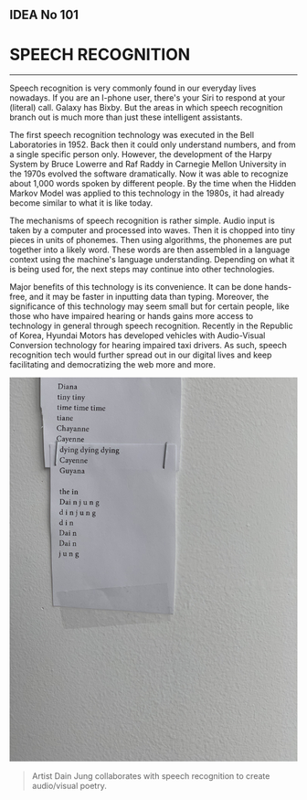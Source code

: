 ## IDEA No 101

# SPEECH RECOGNITION
---
Speech recognition is very commonly found in our everyday lives nowadays. If you are an I-phone user, there's your Siri to respond at your (literal) call. Galaxy has Bixby. But the areas in which speech recognition branch out is much more than just these intelligent assistants.

The first speech recognition technology was executed in the Bell Laboratories in 1952. Back then it could only understand numbers, and from a single specific person only. However, the development of the Harpy System by Bruce Lowerre and Raf Raddy in Carnegie Mellon University in the 1970s evolved the software dramatically. Now it was able to recognize about 1,000 words spoken by different people. By the time when the Hidden Markov Model was applied to this technology in the 1980s, it had already become similar to what it is like today.

The mechanisms of speech recognition is rather simple. Audio input is taken by a computer and processed into waves. Then it is chopped into tiny pieces in units of phonemes. Then using algorithms, the phonemes are put together into a likely word. These words are then assembled in a language context using the machine's language understanding. Depending on what it is being used for, the next steps may continue into other technologies.

Major benefits of this technology is its convenience. It can be done hands-free, and it may be faster in inputting data than typing. Moreover, the significance of this technology may seem small but for certain people, like those who have impaired hearing or hands gains more access to technology in general through speech recognition. Recently in the Republic of Korea, Hyundai Motors has developed vehicles with Audio-Visual Conversion technology for hearing impaired taxi drivers. As such, speech recognition tech would further spread out in our digital lives and keep facilitating and democratizing the web more and more.

![final project](final.jpg)
> Artist Dain Jung collaborates with speech recognition to create audio/visual poetry.
